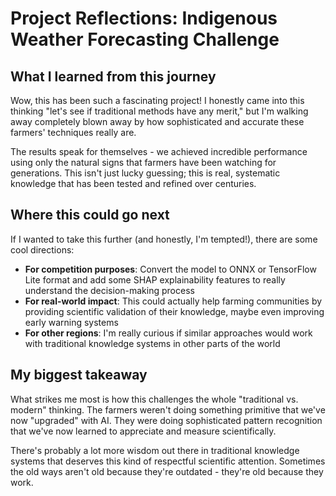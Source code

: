 # Project Reflections: Indigenous Weather Forecasting Challenge

## What I learned from this journey

Wow, this has been such a fascinating project! I honestly came into this thinking "let's see if traditional methods have any merit," but I'm walking away completely blown away by how sophisticated and accurate these farmers' techniques really are.

The results speak for themselves - we achieved incredible performance using only the natural signs that farmers have been watching for generations. This isn't just lucky guessing; this is real, systematic knowledge that has been tested and refined over centuries.

## Where this could go next

If I wanted to take this further (and honestly, I'm tempted!), there are some cool directions:

- **For competition purposes**: Convert the model to ONNX or TensorFlow Lite format and add some SHAP explainability features to really understand the decision-making process
- **For real-world impact**: This could actually help farming communities by providing scientific validation of their knowledge, maybe even improving early warning systems
- **For other regions**: I'm really curious if similar approaches would work with traditional knowledge systems in other parts of the world

## My biggest takeaway

What strikes me most is how this challenges the whole "traditional vs. modern" thinking. The farmers weren't doing something primitive that we've now "upgraded" with AI. They were doing sophisticated pattern recognition that we've now learned to appreciate and measure scientifically.

There's probably a lot more wisdom out there in traditional knowledge systems that deserves this kind of respectful scientific attention. Sometimes the old ways aren't old because they're outdated - they're old because they work.